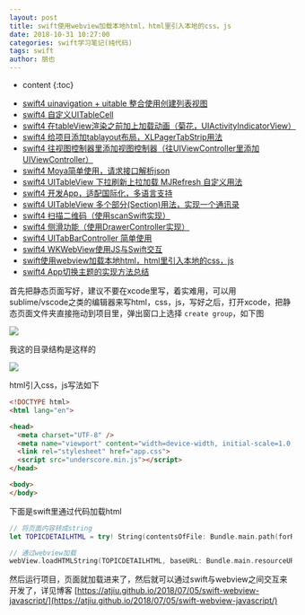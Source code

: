 ```yaml
---
layout: post
title: swift使用webview加载本地html，html里引入本地的css，js
date: 2018-10-31 10:27:00
categories: swift学习笔记(纯代码)
tags: swift
author: 朋也
---
```


* content
{:toc}

- [swift4 uinavigation + uitable 整合使用创建列表视图](https://atjiu.github.io/2018/06/08/swift-uinavigation-uitable/)
- [swift4 自定义UITableCell](https://atjiu.github.io/2018/06/09/swfit-uitableview-uitablecell/)
- [swift4 在tableView渲染之前加上加载动画（菊花，UIActivityIndicatorView）](https://atjiu.github.io/2018/06/11/swift-tableview-activity-indicator/)
- [swift4 给项目添加tablayout布局，XLPagerTabStrip用法](https://atjiu.github.io/2018/06/13/swift-tablayout-xlpagertabstrip/)
- [swift4 往视图控制器里添加视图控制器（往UIViewController里添加UIViewController）](https://atjiu.github.io/2018/06/13/swift-adduiviewcontroller-to-uiviewcontroller/)
- [swift4 Moya简单使用，请求接口解析json](https://atjiu.github.io/2018/06/14/swift-moya/)
- [swift4 UITableView 下拉刷新上拉加载 MJRefresh 自定义用法](https://atjiu.github.io/2018/06/20/swift-pullrefresh-loadmore/)
- [swift4 开发App，适配国际化，多语言支持](https://atjiu.github.io/2018/06/20/swift-localizable/)
- [swift4 UITableView 多个部分(Section)用法，实现一个通讯录](https://atjiu.github.io/2018/06/26/swift-tableview-multipart-section/)
- [swift4 扫描二维码（使用scanSwift实现）](https://atjiu.github.io/2018/06/27/swift-scan-qrcode/)
- [swift4 侧滑功能（使用DrawerController实现）](https://atjiu.github.io/2018/06/29/swift-drawercontroller/)
- [swift4 UITabBarController 简单使用](https://atjiu.github.io/2018/06/29/swift-tabbarcontroller/)
- [swift4 WKWebView使用JS与Swift交互](https://atjiu.github.io/2018/07/05/swift-webview-javascript/)
- [swift使用webview加载本地html，html里引入本地的css，js](https://atjiu.github.io/2018/10/31/swift-webview-load-css-js/)
- [swift4 App切换主题的实现方法总结](https://atjiu.github.io/2018/11/09/swift-theme/)

首先把静态页面写好，建议不要在xcode里写，着实难用，可以用sublime/vscode之类的编辑器来写html，css，js，写好之后，打开xcode，把静态页面文件夹直接拖动到项目里，弹出窗口上选择 `create group`，如下图

![](/assets/QQ20181031-103006@2x.png)





我这的目录结构是这样的

![](/assets/QQ20181031103239@2x.png)

html引入css，js写法如下
```html
<!DOCTYPE html>
<html lang="en">

<head>
  <meta charset="UTF-8" />
  <meta name="viewport" content="width=device-width, initial-scale=1.0, maximum-scale=1.0, user-scalable=0,user-scalable=no" />
  <link rel="stylesheet" href="app.css">
  <script src="underscore.min.js"></script>
</head>

<body>
</body>
```

下面是swift里通过代码加载html

```swift
// 将页面内容转成string
let TOPICDETAILHTML = try! String(contentsOfFile: Bundle.main.path(forResource: "topic_detail", ofType: "html")!, encoding: String.Encoding.utf8)

// 通过webview加载
webView.loadHTMLString(TOPICDETAILHTML, baseURL: Bundle.main.resourceURL)
```

然后运行项目，页面就加载进来了，然后就可以通过swift与webview之间交互来开发了，详见博客 [https://atjiu.github.io/2018/07/05/swift-webview-javascript/](https://atjiu.github.io/2018/07/05/swift-webview-javascript/)